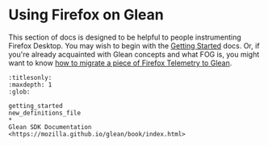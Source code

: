 # Using Firefox on Glean

This section of docs is designed to be helpful to people instrumenting Firefox Desktop.
You may wish to begin with the [Getting Started](getting_started.md) docs.
Or, if you're already acquainted with Glean concepts and what FOG is,
you might want to know [how to migrate a piece of Firefox Telemetry to Glean](migration.md).

```{toctree}
:titlesonly:
:maxdepth: 1
:glob:

getting_started
new_definitions_file
*
Glean SDK Documentation <https://mozilla.github.io/glean/book/index.html>
```
